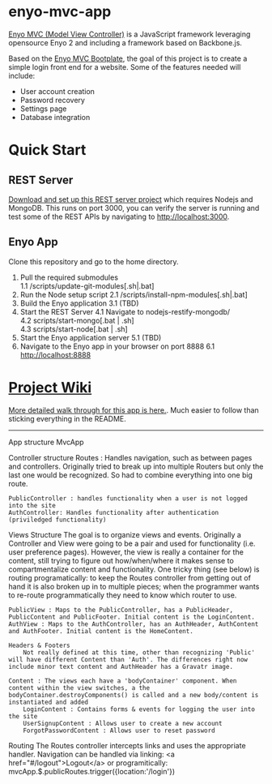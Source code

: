 enyo-mvc-app
============
[Enyo MVC (Model View Controller)](https://github.com/enyojs/enyo/wiki/Enyo-MVC-Intro) is a JavaScript framework leveraging opensource Enyo 2 and including a framework based on Backbone.js.

Based on the [Enyo MVC Bootplate](https://github.com/enyojs/bootplate-mvc), the goal of this project is to create a simple login front end for a website. Some of the features needed will include:

- User account creation
- Password recovery
- Settings page
- Database integration

# Quick Start
## REST Server
<a href="https://github.com/pcimino/nodejs-restify-mongodb" target="_blank">Download and set up this REST server project</a> which requires Nodejs and MongoDB. This runs on port 3000, you can verify the server is running and test some of the REST APIs by navigating to <a href="http://localhost:3000" target="_blank">http://localhost:3000</a>.

## Enyo App
Clone this repository and go to the home directory.

1. Pull the required submodules  
1.1 /scripts/update-git-modules[.sh|.bat]
2. Run the Node setup script
2.1 /scripts/install-npm-modules[.sh|.bat]
3. Build the Enyo application
3.1 (TBD)
4. Start the REST Server
4.1 Navigate to nodejs-restify-mongodb/  
4.2 scripts/start-mongo[.bat | .sh]  
4.3 scripts/start-node[.bat | .sh]   
5. Start the Enyo application server
5.1 (TBD)
6. Navigate to the Enyo app in your browser on port 8888
6.1 <a href="http://localhost:8080" target="_blank">http://localhost:8888</a>

# [Project Wiki](https://github.com/pcimino/enyo-mvc-app/wiki)
[More detailed walk through for this app is here.](https://github.com/pcimino/enyo-mvc-app/wiki). Much easier to follow than sticking everything in the README.

----

App structure
    MvcApp

Controller structure
    Routes : Handles navigation, such as between pages and controllers. Originally tried to break up into multiple Routers but only the last one would be recognized. So had to combine everything into one big route.

    PublicController : handles functionality when a user is not logged into the site
    AuthController: Handles functionality after authentication (priviledged functionality)

Views Structure
    The goal is to organize views and events. Originally a Controller and View were going to be a pair and used for functionality (i.e. user preference pages). However, the view is really a container for the content, still trying to figure out how/when/where it makes sense to compartmentalize content and functionality. One tricky thing (see below) is routing programatically: to keep the Routes controller from getting out of hand it is also broken up in to multiple pieces; when the programmer wants to re-route programmatically they need to know which router to use.

    PublicView : Maps to the PublicController, has a PublicHeader, PublicContent and PublicFooter. Initial content is the LoginContent.
    AuthView : Maps to the AuthController, has an AuthHeader, AuthContent and AuthFooter. Initial content is the HomeContent.

    Headers & Footers
        Not really defined at this time, other than recognizing 'Public' will have different Content than 'Auth'. The differences right now include minor text content and AuthHeader has a Gravatr image.

    Content : The views each have a 'bodyContainer' component. When content within the view switches, a the bodyContainer.destroyComponents() is called and a new body/content is instantiated and added
        LoginContent : Contains forms & events for logging the user into the site
        UserSignupContent : Allows user to create a new account
        ForgotPasswordContent : Allows user to reset password

Routing
    The Routes controller intercepts links and uses the appropriate handler. Navigation can be handled via linking:
        &lt;a href="#/logout"&gt;Logout&lt;/a&gt;
    or programitically:
        mvcApp.$.publicRoutes.trigger({location:'/login'})
